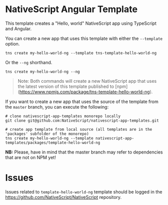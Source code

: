 # NativeScript Angular Template

This template creates a "Hello, world" NativeScript app using TypeScript and Angular.

You can create a new app that uses this template with either the `--template` option.

```
tns create my-hello-world-ng --template tns-template-hello-world-ng
```

Or the `--ng` shorthand.

```
tns create my-hello-world-ng --ng
```

> Note: Both commands will create a new NativeScript app that uses the latest version of this template published to [npm] (https://www.npmjs.com/package/tns-template-hello-world-ng).

If you want to create a new app that uses the source of the template from the `master` branch, you can execute the following:

```
# clone nativescript-app-templates monorepo locally
git clone git@github.com:NativeScript/nativescript-app-templates.git

# create app template from local source (all templates are in the 'packages' subfolder of the monorepo)
tns create my-hello-world-ng --template nativescript-app-templates/packages/template-hello-world-ng
```

**NB:** Please, have in mind that the master branch may refer to dependencies that are not on NPM yet!

# Issues

Issues related to `template-hello-world-ng` template should be logged in the https://github.com/NativeScript/NativeScript repository.
